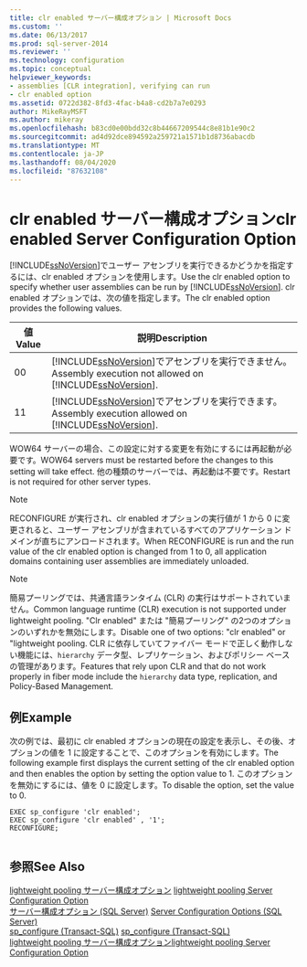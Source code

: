 ```yaml
---
title: clr enabled サーバー構成オプション | Microsoft Docs
ms.custom: ''
ms.date: 06/13/2017
ms.prod: sql-server-2014
ms.reviewer: ''
ms.technology: configuration
ms.topic: conceptual
helpviewer_keywords:
- assemblies [CLR integration], verifying can run
- clr enabled option
ms.assetid: 0722d382-8fd3-4fac-b4a8-cd2b7a7e0293
author: MikeRayMSFT
ms.author: mikeray
ms.openlocfilehash: b83cd0e00bdd32c8b44667209544c8e81b1e90c2
ms.sourcegitcommit: ad4d92dce894592a259721a1571b1d8736abacdb
ms.translationtype: MT
ms.contentlocale: ja-JP
ms.lasthandoff: 08/04/2020
ms.locfileid: "87632108"
---
```

# <a name="clr-enabled-server-configuration-option"></a><span data-ttu-id="cdc28-102">clr enabled サーバー構成オプション</span><span class="sxs-lookup"><span data-stu-id="cdc28-102">clr enabled Server Configuration Option</span></span>
  <span data-ttu-id="cdc28-103">[!INCLUDE[ssNoVersion](../../includes/ssnoversion-md.md)]でユーザー アセンブリを実行できるかどうかを指定するには、clr enabled オプションを使用します。</span><span class="sxs-lookup"><span data-stu-id="cdc28-103">Use the clr enabled option to specify whether user assemblies can be run by [!INCLUDE[ssNoVersion](../../includes/ssnoversion-md.md)].</span></span> <span data-ttu-id="cdc28-104">clr enabled オプションでは、次の値を指定します。</span><span class="sxs-lookup"><span data-stu-id="cdc28-104">The clr enabled option provides the following values.</span></span>  
  
|<span data-ttu-id="cdc28-105">値</span><span class="sxs-lookup"><span data-stu-id="cdc28-105">Value</span></span>|<span data-ttu-id="cdc28-106">説明</span><span class="sxs-lookup"><span data-stu-id="cdc28-106">Description</span></span>|  
|-----------|-----------------|  
|<span data-ttu-id="cdc28-107">0</span><span class="sxs-lookup"><span data-stu-id="cdc28-107">0</span></span>|<span data-ttu-id="cdc28-108">[!INCLUDE[ssNoVersion](../../includes/ssnoversion-md.md)]でアセンブリを実行できません。</span><span class="sxs-lookup"><span data-stu-id="cdc28-108">Assembly execution not allowed on [!INCLUDE[ssNoVersion](../../includes/ssnoversion-md.md)].</span></span>|  
|<span data-ttu-id="cdc28-109">1</span><span class="sxs-lookup"><span data-stu-id="cdc28-109">1</span></span>|<span data-ttu-id="cdc28-110">[!INCLUDE[ssNoVersion](../../includes/ssnoversion-md.md)]でアセンブリを実行できます。</span><span class="sxs-lookup"><span data-stu-id="cdc28-110">Assembly execution allowed on [!INCLUDE[ssNoVersion](../../includes/ssnoversion-md.md)].</span></span>|  
  
 <span data-ttu-id="cdc28-111">WOW64 サーバーの場合、この設定に対する変更を有効にするには再起動が必要です。</span><span class="sxs-lookup"><span data-stu-id="cdc28-111">WOW64 servers must be restarted before the changes to this setting will take effect.</span></span> <span data-ttu-id="cdc28-112">他の種類のサーバーでは、再起動は不要です。</span><span class="sxs-lookup"><span data-stu-id="cdc28-112">Restart is not required for other server types.</span></span>  
  
> [!NOTE]  
>  <span data-ttu-id="cdc28-113">RECONFIGURE が実行され、clr enabled オプションの実行値が 1 から 0 に変更されると、ユーザー アセンブリが含まれているすべてのアプリケーション ドメインが直ちにアンロードされます。</span><span class="sxs-lookup"><span data-stu-id="cdc28-113">When RECONFIGURE is run and the run value of the clr enabled option is changed from 1 to 0, all application domains containing user assemblies are immediately unloaded.</span></span>  
  
> [!NOTE]  
>  <span data-ttu-id="cdc28-114">簡易プーリングでは、共通言語ランタイム (CLR) の実行はサポートされていません。</span><span class="sxs-lookup"><span data-stu-id="cdc28-114">Common language runtime (CLR) execution is not supported under lightweight pooling.</span></span> <span data-ttu-id="cdc28-115">"Clr enabled" または "簡易プーリング" の2つのオプションのいずれかを無効にします。</span><span class="sxs-lookup"><span data-stu-id="cdc28-115">Disable one of two options: "clr enabled" or "lightweight pooling.</span></span> <span data-ttu-id="cdc28-116">CLR に依存していてファイバー モードで正しく動作しない機能には、`hierarchy` データ型、レプリケーション、およびポリシー ベースの管理があります。</span><span class="sxs-lookup"><span data-stu-id="cdc28-116">Features that rely upon CLR and that do not work properly in fiber mode include the `hierarchy` data type, replication, and Policy-Based Management.</span></span>  
  
## <a name="example"></a><span data-ttu-id="cdc28-117">例</span><span class="sxs-lookup"><span data-stu-id="cdc28-117">Example</span></span>  
 <span data-ttu-id="cdc28-118">次の例では、最初に clr enabled オプションの現在の設定を表示し、その後、オプションの値を 1 に設定することで、このオプションを有効にします。</span><span class="sxs-lookup"><span data-stu-id="cdc28-118">The following example first displays the current setting of the clr enabled option and then enables the option by setting the option value to 1.</span></span> <span data-ttu-id="cdc28-119">このオプションを無効にするには、値を 0 に設定します。</span><span class="sxs-lookup"><span data-stu-id="cdc28-119">To disable the option, set the value to 0.</span></span>  
  
```  
EXEC sp_configure 'clr enabled';  
EXEC sp_configure 'clr enabled' , '1';  
RECONFIGURE;  
  
```  
  
## <a name="see-also"></a><span data-ttu-id="cdc28-120">参照</span><span class="sxs-lookup"><span data-stu-id="cdc28-120">See Also</span></span>  
 <span data-ttu-id="cdc28-121">[lightweight pooling サーバー構成オプション](lightweight-pooling-server-configuration-option.md) </span><span class="sxs-lookup"><span data-stu-id="cdc28-121">[lightweight pooling Server Configuration Option](lightweight-pooling-server-configuration-option.md) </span></span>  
 <span data-ttu-id="cdc28-122">[サーバー構成オプション &#40;SQL Server&#41;](server-configuration-options-sql-server.md) </span><span class="sxs-lookup"><span data-stu-id="cdc28-122">[Server Configuration Options &#40;SQL Server&#41;](server-configuration-options-sql-server.md) </span></span>  
 <span data-ttu-id="cdc28-123">[sp_configure &#40;Transact-SQL&#41;](/sql/relational-databases/system-stored-procedures/sp-configure-transact-sql) </span><span class="sxs-lookup"><span data-stu-id="cdc28-123">[sp_configure &#40;Transact-SQL&#41;](/sql/relational-databases/system-stored-procedures/sp-configure-transact-sql) </span></span>  
 [<span data-ttu-id="cdc28-124">lightweight pooling サーバー構成オプション</span><span class="sxs-lookup"><span data-stu-id="cdc28-124">lightweight pooling Server Configuration Option</span></span>](lightweight-pooling-server-configuration-option.md)  
  
  
